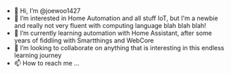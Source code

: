 - 👋 Hi, I’m @joewoo1427
- 👀 I’m interested in Home Automation and all stuff IoT, but I'm a newbie and really not very fluent with computing language blah blah blah!
- 🌱 I’m currently learning automation with Home Assistant, after some years of fiddling with Smartthings and WebCore 
- 💞️ I’m looking to collaborate on anything that is interesting in this endless learning journey
- 📫 How to reach me ...

<!---
joewoo1427/joewoo1427 is a ✨ special ✨ repository because its `README.md` (this file) appears on your GitHub profile.
You can click the Preview link to take a look at your changes.
--->
